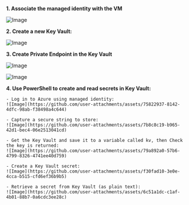 **1. Associate the managed identity with the VM**

   ![Image](https://github.com/user-attachments/assets/0451d8f9-7d24-40bd-ae27-6bb2f7669a53)
   

**2. Create a new Key Vault:**

   ![Image](https://github.com/user-attachments/assets/992dc3f5-c955-4e19-b293-182cf63a8007)


**3. Create Private Endpoint in the Key Vault**

   ![Image](https://github.com/user-attachments/assets/367af850-138b-4952-a42a-8da9094c3f39)


   ![Image](https://github.com/user-attachments/assets/1c186f4d-8de5-4580-a443-94d7915bd347)


 **4. Use PowerShell to create and read secrets in Key Vault:**
    
    - Log in to Azure using managed identity:
    ![Image](https://github.com/user-attachments/assets/75822937-8142-4dfc-98ab-f38498a4c644)

    - Capture a secure string to store:
    ![Image](https://github.com/user-attachments/assets/7b8c8c19-b965-42d1-bec4-06e2513041cd)

    - Get the Key Vault and save it to a variable called kv, then Check the key is returned:
    ![Image](https://github.com/user-attachments/assets/79a892a0-57b6-4799-8326-4741ee40d759)

    - Create a Key Vault secret:
    ![Image](https://github.com/user-attachments/assets/f30fad10-3e0e-4cca-b515-cfd6ef36b9b5)

    - Retrieve a secret from Key Vault (as plain text):
    ![Image](https://github.com/user-attachments/assets/6c51a1dc-c1af-4b01-88b7-0a6cdc3ee28c)
